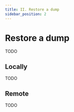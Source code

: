 ```yaml
---
title: II. Restore a dump
sidebar_position: 2
---
```


# Restore a dump

TODO

## Locally

TODO

## Remote

TODO
